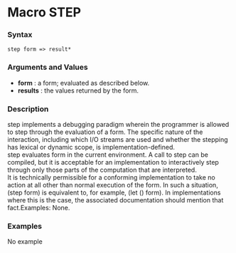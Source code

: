 <!-- Generated on 05/10/2020 by https://github.com/anto2oo/clhs-evolved -->

# Macro STEP

### Syntax
`step form => result*`  


### Arguments and Values
- **form** : a form; evaluated as described below.   
- **results** : the values returned by the form.   


### Description
step implements a debugging paradigm wherein the programmer is allowed to step through the evaluation of a form. The specific nature of the interaction,  including which I/O streams are used and whether the stepping has lexical or dynamic scope,  is implementation-defined.  
 step evaluates form in the current environment. A call to step can be compiled, but it is acceptable for an implementation to interactively step through only those parts of the computation that are interpreted.  
 It is technically permissible for a conforming implementation to take no action at all other than normal execution of the form. In such a situation, (step form) is equivalent to, for example, (let () form). In implementations where this is the case, the associated documentation should mention that fact.Examples: None.



### Examples
No example  
